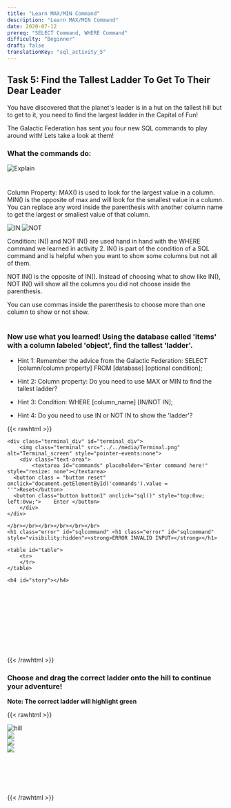 ```yaml
---
title: "Learn MAX/MIN Command"
description: "Learn MAX/MIN Command"
date: 2020-07-12
prereq: "SELECT Command, WHERE Command"
difficulty: "Beginner"
draft: false
translationKey: "sql_activity_5"
---
```

<!-- Links for javascript and CSS needed for drop down logic -->
<link rel="stylesheet" href="../../default/_default.css" type="text/css"></link>
<link rel="stylesheet" href="../../default/_type.css" type="text/css"></link>
<link rel="stylesheet" href="../_activity5.css" type="text/css"></link>
<script type="text/javascript" src="../../default/_default.js"></script>
<script type="text/javascript" src="../../default/_type.js"></script>
<script type="text/javascript" src="../_activity5.js"></script>
<script type="text/javascript" src="../../default/alasql.js"></script>

<script>
	alasql("CREATE TABLE items(object STRING, date_created STRING, location STRING, color STRING, height INT, short_description STRING)");

	alasql("INSERT INTO items VALUES ('totem','1738-09-12','LEGO City', 'green',10,'Green stuff goes boom')");
	alasql("INSERT INTO items VALUES ('totem','1738-10-12','Fun Capital','red',10,'Red stuff goes boom')");
	alasql("INSERT INTO items VALUES ('totem','1738-11-02','Playground City','blue',10,'Blue stuff goes boom')");
	alasql("INSERT INTO items VALUES ('totem','UNKNOWN','UNKNOWN','gold',30,'UNKNOWN')");

	alasql("INSERT INTO items VALUES ('ladder','2010-03-01','Fun Capital','red',100,'Tall ladder')");
	alasql("INSERT INTO items VALUES ('ladder','2010-03-03','Fun Capital','blue',60,'Medium ladder')");
	alasql("INSERT INTO items VALUES ('ladder','2010-03-03','Fun Capital','brown',20,'Short ladder')");
	
	alasql("INSERT INTO items VALUES ('key','2018-07-23','Fun Capital','gold',1,'Big key')");
	alasql("INSERT INTO items VALUES ('key','2018-07-25','Fun Capital','gold',2,'Medium key')");
	alasql("INSERT INTO items VALUES ('key','2018-07-27','Fun Capital','gold',3,'Small key')");
</script>

<!-- Embed YouTube Video Link here when ready -->

## Task 5: Find the Tallest Ladder To Get To Their Dear Leader

You have discovered that the planet's leader
is in a hut on the tallest hill but to get to it, you need to find the largest ladder in the Capital of Fun!

The Galactic Federation has sent you four new SQL commands to play around with! Lets take a look at them!


### What the commands do:

![Explain](../assets/max_min.png)

#

Column Property:
MAX() is used to look for the largest value in a column. MIN() is the opposite of max and will look for the smallest value in a column.
You can replace any word inside the parenthesis with another column name to get the largest or smallest value of that column.

![IN](../assets/In.png)
![NOT](../assets/not.png)

Condition:
IN() and NOT IN() are used hand in hand with the WHERE command we learned in activity 2. IN() is part of the condition of a SQL command
and is helpful when you want to show some columns but not all of them.

NOT IN() is the opposite of IN(). Instead of choosing what to show like IN(), NOT IN() will show all the columns you did not choose inside
the parenthesis.

You can use commas inside the parenthesis to choose more than one column to show or not show.

#

### Now use what you learned! Using the database called 'items' with a column labeled 'object', find the tallest 'ladder'.

* Hint 1: Remember the advice from the Galactic Federation: SELECT [column/column property] FROM [database] [optional condition];

* Hint 2: Column property: Do you need to use MAX or MIN to find the tallest ladder?

* Hint 3: Condition: WHERE [column_name] [IN/NOT IN]; 

* Hint 4: Do you need to use IN or NOT IN to show the 'ladder'?

<!-- SQL Type In Activity -->

{{< rawhtml >}}

	<div class="terminal_div" id="terminal_div">
		<img class="terminal" src="../../media/Terminal.png" alt="Terminal_screen" style="pointer-events:none">
		<div class="text-area">
			<textarea id="commands" placeholder="Enter command here!" style="resize: none"></textarea>
      <button class = "button reset" onclick="document.getElementById('commands').value = ''">Reset</button>			
      <button class="button button1" onclick="sql()" style="top:0vw; left:0vw;">	Enter </button>
		</div>
	</div>
	
	</br></br></br></br></br></br>
	<h1 class="error" id="sqlcommand" <h1 class="error" id="sqlcommand" style="visibility:hidden"><strong>ERROR INVALID INPUT></strong></h1>
	
	<table id="table">
		<tr>
		</tr>
	</table>
	
	<h4 id="story"></h4>
  <div id="legend" style="visibility:hidden">
    <br/>
    <p style="color:red;"> RED Ladder = 100 </p>
    <p style="color:blue;"> BLUE Ladder = 60 </p>
    <p style="color:brown;"> BROWN Ladder = 20 </p>
    </br>
  </div>

{{< /rawhtml >}}


### Choose and drag the correct ladder onto the hill to continue your adventure!
**Note: The correct ladder will highlight green**


{{< rawhtml >}}


<!-- Player drags ladder block to drop block to finish mission -->
<div class="hill_div" id="hill_div"><img class="hill" src="../assets/Hill.png" alt="hill">


<!-- Drop Location -->
<div id="div4" class="dropClass" ondrop="drop(event)" ondragover="allowDrop(event)";> </div>

<!-- Drag Block -->
<div id="div1" class ="codeBlocks" style="clear: left;" ondrop="drop(event)" ondragover="allowDrop(event)">
  <img class="img" src="../assets/ladder.png" draggable="true" ondragstart="drag(event)" id="drag1">
</div> 

<div id="div2" class ="codeBlocks" ondrop="drop(event)" ondragover="allowDrop(event)">
  <img class="img" src="../assets/ladder_blue.png" draggable="true" ondragstart="drag(event)" id="drag2">
</div> 

<div id="div3" class ="codeBlocks" ondrop="drop(event)" ondragover="allowDrop(event)">
  <img class="img" src="../assets/ladder_brown.png" draggable="true" ondragstart="drag(event)" id="drag3">
</div> 

</div>

<!-- Next mission text displays -->
<div id="text1" style="visibility:hidden">
  <br/>
  <p> You made it! The Dear Leader tells you that the Planet of Fun is in danger of being invaded by the aliens from the Planet of Boredom!
  You must find the Totems of Fun in order to save the planet! </p>
</div>


{{< /rawhtml >}}
